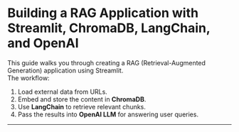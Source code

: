 # Building a RAG Application with Streamlit, ChromaDB, LangChain, and OpenAI

This guide walks you through creating a RAG (Retrieval-Augmented Generation) application using Streamlit.  
The workflow:
1. Load external data from URLs.  
2. Embed and store the content in **ChromaDB**.  
3. Use **LangChain** to retrieve relevant chunks.  
4. Pass the results into **OpenAI LLM** for answering user queries.  

---

